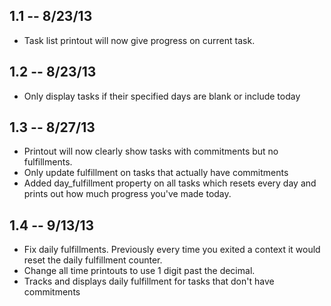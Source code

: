 1.1 -- 8/23/13
-------------------

* Task list printout will now give progress on current task.

1.2 -- 8/23/13
-------------------

* Only display tasks if their specified days are blank or include today

1.3 -- 8/27/13
-------------------

* Printout will now clearly show tasks with commitments but no fulfillments.
* Only update fulfillment on tasks that actually have commitments
* Added day_fulfillment property on all tasks which resets every day and prints out how much progress you've made today.

1.4 -- 9/13/13
-------------------

* Fix daily fulfillments. Previously every time you exited a context it would reset the daily fulfillment counter.
* Change all time printouts to use 1 digit past the decimal.
* Tracks and displays daily fulfillment for tasks that don't have commitments